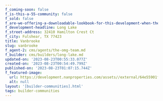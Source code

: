 ```yaml
---
f_coming-soon: false
f_is-this-a-55-community: false
f_sold: false
f_are-we-offering-a-downloadable-lookbook-for-this-development-when-they-submit-their-contact-info: false
f_development-headline: Long Lake
f_street-address: 32410 Hamilton Crest Ct
f_city: Fulshear, TX 77423
title: Vanbrooke
slug: vanbrooke
f_agent-2: cms/agents/the-omg-team.md
f_builder: cms/builders/long-lake.md
updated-on: '2023-08-23T00:55:33.077Z'
created-on: '2023-08-23T00:54:49.799Z'
published-on: '2023-08-23T01:07:15.744Z'
f_featured-image:
  url: https://development.nanproperties.com/assets//external/64e55901fc2afbe781412e2f_new-homes-community-vanbrooke.webp
  alt: null
layout: '[builder-communities].html'
tags: builder-communities
---
```



